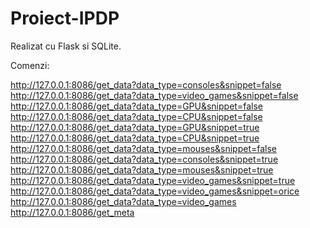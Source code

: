 ﻿# Proiect-IPDP
Realizat cu Flask si SQLite.

Comenzi:

http://127.0.0.1:8086/get_data?data_type=consoles&snippet=false
http://127.0.0.1:8086/get_data?data_type=video_games&snippet=false
http://127.0.0.1:8086/get_data?data_type=GPU&snippet=false
http://127.0.0.1:8086/get_data?data_type=CPU&snippet=false
http://127.0.0.1:8086/get_data?data_type=GPU&snippet=true
http://127.0.0.1:8086/get_data?data_type=CPU&snippet=true
http://127.0.0.1:8086/get_data?data_type=mouses&snippet=false
http://127.0.0.1:8086/get_data?data_type=consoles&snippet=true
http://127.0.0.1:8086/get_data?data_type=mouses&snippet=true
http://127.0.0.1:8086/get_data?data_type=video_games&snippet=true
http://127.0.0.1:8086/get_data?data_type=video_games&snippet=orice
http://127.0.0.1:8086/get_data?data_type=video_games
http://127.0.0.1:8086/get_meta
